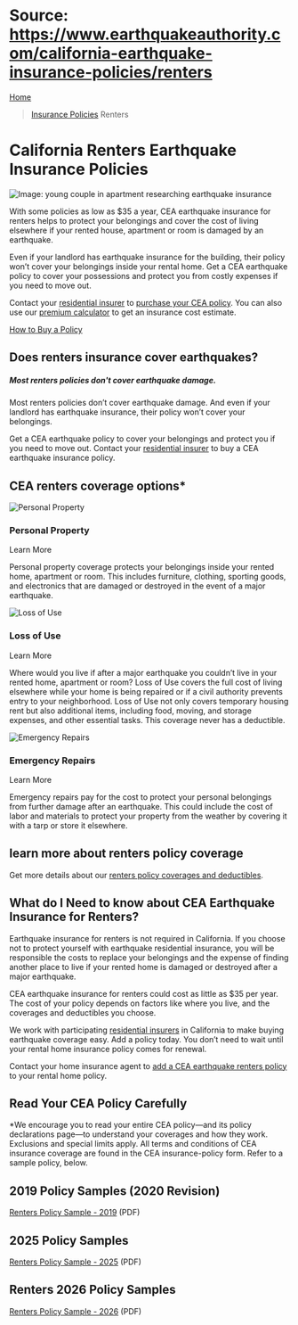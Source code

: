 # Source: https://www.earthquakeauthority.com/california-earthquake-insurance-policies/renters

[Home](/)
> [Insurance Policies](/california-earthquake-insurance-policies)
> Renters

# California Renters Earthquake Insurance Policies

![Image: young couple in apartment researching earthquake insurance](/sites/default/files/eqa2/media/image/insurance-policies/cea-renters-earthquake-insurance-policies.jpg "Young couple in apartment researching earthquake insurance")

With some policies as low as $35 a year, CEA earthquake insurance for renters helps to protect your belongings and cover the cost of living elsewhere if your rented house, apartment or room is damaged by an earthquake.

Even if your landlord has earthquake insurance for the building, their policy won’t cover your belongings inside your rental home. Get a CEA earthquake policy to cover your possessions and protect you from costly expenses if you need to move out.

Contact your [residential insurer](/california-earthquake-insurance-policies/participating-residential-insurers-earthquake "Participating Residential Insurers") to [purchase your CEA policy](/california-earthquake-insurance-policies/how-to-buy-earthquake-insurance-california "How to Buy"). You can also use our [premium calculator](/california-earthquake-insurance-policies/earthquake-insurance-premium-calculator "Premium Calculator") to get an insurance cost estimate.

[How to Buy a Policy](/california-earthquake-insurance-policies/how-to-buy-earthquake-insurance-california "How to Buy")

## Does renters insurance cover earthquakes?

##### Most renters policies don't cover earthquake damage.

Most renters policies don’t cover earthquake damage. And even if your landlord has earthquake insurance, their policy won’t cover your belongings.

Get a CEA earthquake policy to cover your belongings and protect you if you need to move out. Contact your [residential insurer](/california-earthquake-insurance-policies/participating-residential-insurers-earthquake "CEA Participating Residential Insurers") to buy a CEA earthquake insurance policy.

## CEA renters coverage options\*

![Personal Property](/sites/default/files/images/02personalproperty-infographic.jpg)

### Personal Property

Learn More

Personal property coverage protects your belongings inside your rented home, apartment or room. This includes furniture, clothing, sporting goods, and electronics that are damaged or destroyed in the event of a major earthquake.

![Loss of Use](/sites/default/files/images/03lossofuse-infographic.jpg)

### Loss of Use

Learn More

Where would you live if after a major earthquake you couldn’t live in your rented home, apartment or room? Loss of Use covers the full cost of living elsewhere while your home is being repaired or if a civil authority prevents entry to your neighborhood. Loss of Use not only covers temporary housing rent but also additional items, including food, moving, and storage expenses, and other essential tasks. This coverage never has a deductible.

![Emergency Repairs](/sites/default/files/images/05emergencyrepairs-infographic.jpg)

### Emergency Repairs

Learn More

Emergency repairs pay for the cost to protect your personal belongings from further damage after an earthquake. This could include the cost of labor and materials to protect your property from the weather by covering it with a tarp or store it elsewhere.

## learn more about renters policy coverage

Get more details about our [renters policy coverages and deductibles](/california-earthquake-insurance-policies/renters/coverages-and-deductibles "Get more details about our renters policy coverages and deductibles").

## What do I Need to know about CEA Earthquake Insurance for Renters?

Earthquake insurance for renters is not required in California. If you choose not to protect yourself with earthquake residential insurance, you will be responsible the costs to replace your belongings and the expense of finding another place to live if your rented home is damaged or destroyed after a major earthquake.

CEA earthquake insurance for renters could cost as little as $35 per year. The cost of your policy depends on factors like where you live, and the coverages and deductibles you choose.

We work with participating [residential insurers](/california-earthquake-insurance-policies/participating-residential-insurers-earthquake "Participating Residential Insurers") in California to make buying earthquake coverage easy. Add a policy today. You don’t need to wait until your rental home insurance policy comes for renewal.

Contact your home insurance agent to [add a CEA earthquake renters policy](/california-earthquake-insurance-policies/how-to-buy-earthquake-insurance-california "How to Buy") to your rental home policy.

## Read Your CEA Policy Carefully

\*We encourage you to read your entire CEA policy—and its policy declarations page—to understand your coverages and how they work. Exclusions and special limits apply. All terms and conditions of CEA insurance coverage are found in the CEA insurance-policy form. Refer to a sample policy, below.

## 2019 Policy Samples (2020 Revision)

[Renters Policy Sample - 2019](/sites/default/files/documents/2025/renters-policy-sample-2019.pdf) (PDF)

## 2025 Policy Samples

[Renters Policy Sample - 2025](/sites/default/files/documents/2025/renters-policy-sample-2025_0.pdf) (PDF)

## Renters 2026 Policy Samples

[Renters Policy Sample - 2026](/sites/default/files/documents/2025/basic-earthquake-policy-renters-beq4b-01-2026.pdf "Renters Policy Sample - 2026") (PDF)